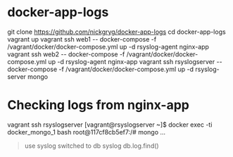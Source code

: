 # docker-app-logs

git clone https://github.com/nickgryg/docker-app-logs
cd docker-app-logs
vagrant up
vagrant ssh web1 -- docker-compose -f /vagrant/docker/docker-compose.yml up -d rsyslog-agent nginx-app
vagrant ssh web2 -- docker-compose -f /vagrant/docker/docker-compose.yml up -d rsyslog-agent nginx-app
vagrant ssh rsyslogserver -- docker-compose -f /vagrant/docker/docker-compose.yml up -d rsyslog-server mongo

# Checking logs from nginx-app
vagrant ssh rsyslogserver
[vagrant@rsyslogserver ~]$ docker exec -ti docker_mongo_1 bash
root@117cf8cb5ef7:/# mongo
...
> use syslog
switched to db syslog
> db.log.find()
